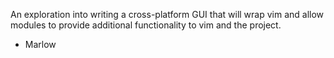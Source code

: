 An exploration into writing a cross-platform GUI that will 
wrap vim and allow modules to provide additional functionality
to vim and the project.

- Marlow
